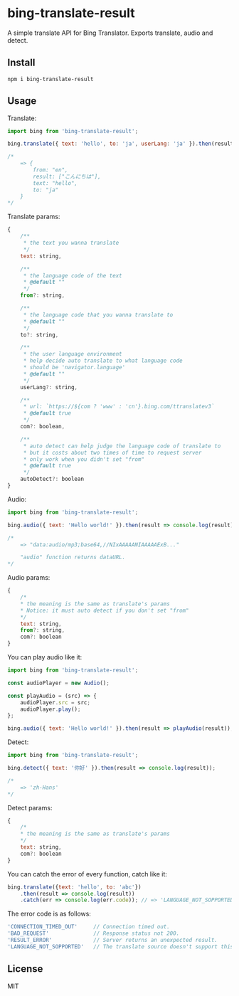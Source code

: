 # bing-translate-result
A simple translate API for Bing Translator. Exports translate, audio and detect.
## Install
```
npm i bing-translate-result
```
## Usage
Translate:
```javascript
import bing from 'bing-translate-result';

bing.translate({ text: 'hello', to: 'ja', userLang: 'ja' }).then(result => console.log(result));

/*
    => {
        from: "en",
        result: ["こんにちは"],
        text: "hello",
        to: "ja"
    }
*/
```
Translate params:
```javascript
{
    /**
     * the text you wanna translate
     */
    text: string,

    /**
     * the language code of the text
     * @default ""
     */
    from?: string,

    /**
     * the language code that you wanna translate to
     * @default ""
     */
    to?: string,

    /**
     * the user language environment
     * help decide auto translate to what language code
     * should be 'navigator.language'
     * @default ""
     */
    userLang?: string,

    /**
     * url: `https://${com ? 'www' : 'cn'}.bing.com/ttranslatev3`
     * @default true
     */
    com?: boolean,

    /**
     * auto detect can help judge the language code of translate to
     * but it costs about two times of time to request server
     * only work when you didn't set "from"
     * @default true
     */
    autoDetect?: boolean
}
```
Audio:
```javascript
import bing from 'bing-translate-result';

bing.audio({ text: 'Hello world!' }).then(result => console.log(result));

/*
    => "data:audio/mp3;base64,//NIxAAAAANIAAAAAExB..."

    "audio" function returns dataURL.
*/
```
Audio params:
```javascript
{
    /*
    * the meaning is the same as translate's params
    * Notice: it must auto detect if you don't set "from"
    */
    text: string,
    from?: string,
    com?: boolean
}
```
You can play audio like it:
```javascript
import bing from 'bing-translate-result';

const audioPlayer = new Audio();

const playAudio = (src) => {
    audioPlayer.src = src;
    audioPlayer.play();
};

bing.audio({ text: 'Hello world!' }).then(result => playAudio(result));
```
Detect:
```javascript
import bing from 'bing-translate-result';

bing.detect({ text: '你好' }).then(result => console.log(result));

/*
    => 'zh-Hans'
*/
```
Detect params:
```javascript
{
    /*
    * the meaning is the same as translate's params
    */
    text: string,
    com?: boolean
}
```
You can catch the error of every function, catch like it:
```javascript
bing.translate({text: 'hello', to: 'abc'})
    .then(result => console.log(result))
    .catch(err => console.log(err.code)); // => 'LANGUAGE_NOT_SOPPORTED'
```
The error code is as follows:
```javascript
'CONNECTION_TIMED_OUT'     // Connection timed out.
'BAD_REQUEST'              // Response status not 200.
'RESULT_ERROR'             // Server returns an unexpected result.
'LANGUAGE_NOT_SOPPORTED'   // The translate source doesn't support this language code.
```
## License
MIT